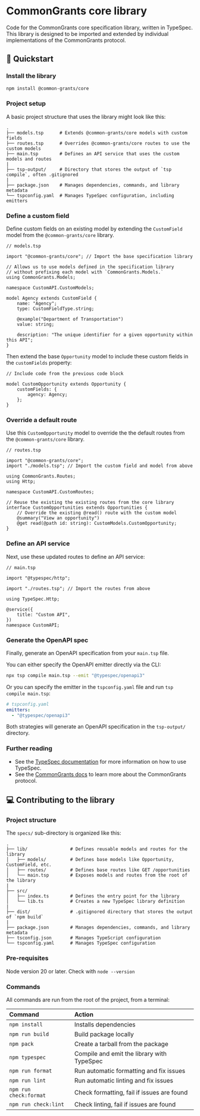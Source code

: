# CommonGrants core library

Code for the CommonGrants core specification library, written in TypeSpec. This library is designed to be imported and extended by individual implementations of the CommonGrants protocol.

## 🚀 Quickstart

### Install the library

```bash
npm install @common-grants/core
```

### Project setup

A basic project structure that uses the library might look like this:

```
.
├── models.tsp      # Extends @common-grants/core models with custom fields
├── routes.tsp      # Overrides @common-grants/core routes to use the custom models
├── main.tsp        # Defines an API service that uses the custom models and routes
|
├── tsp-output/     # Directory that stores the output of `tsp compile`, often .gitignored
|
├── package.json    # Manages dependencies, commands, and library metadata
└── tspconfig.yaml  # Manages TypeSpec configuration, including emitters
```

### Define a custom field

Define custom fields on an existing model by extending the `CustomField` model from the `@common-grants/core` library.

```typespec
// models.tsp

import "@common-grants/core"; // Import the base specification library

// Allows us to use models defined in the specification library
// without prefixing each model with `CommonGrants.Models.`
using CommonGrants.Models;

namespace CustomAPI.CustomModels;

model Agency extends CustomField {
    name: "Agency";
    type: CustomFieldType.string;

    @example("Department of Transportation")
    value: string;

    description: "The unique identifier for a given opportunity within this API";
}
```

Then extend the base `Opportunity` model to include these custom fields in the `customFields` property:

```typespec
// Include code from the previous code block

model CustomOpportunity extends Opportunity {
    customFields: {
        agency: Agency;
    };
}
```

### Override a default route

Use this `CustomOpportunity` model to override the the default routes from the `@common-grants/core` library.

```typespec
// routes.tsp

import "@common-grants/core";
import "./models.tsp"; // Import the custom field and model from above

using CommonGrants.Routes;
using Http;

namespace CustomAPI.CustomRoutes;

// Reuse the existing the existing routes from the core library
interface CustomOpportunities extends Opportunities {
    // Override the existing @read() route with the custom model
    @summary("View an opportunity")
    @get read(@path id: string): CustomModels.CustomOpportunity;
}
```

### Define an API service

Next, use these updated routes to define an API service:

```typespec
// main.tsp

import "@typespec/http";

import "./routes.tsp"; // Import the routes from above

using TypeSpec.Http;

@service({
    title: "Custom API",
})
namespace CustomAPI;
```

### Generate the OpenAPI spec

Finally, generate an OpenAPI specification from your `main.tsp` file.

You can either specify the OpenAPI emitter directly via the CLI:

```bash
npx tsp compile main.tsp --emit "@typespec/openapi3"
```

Or you can specify the emitter in the `tspconfig.yaml` file and run `tsp compile main.tsp`:

```yaml
# tspconfig.yaml
emitters:
  - "@typespec/openapi3"
```

Both strategies will generate an OpenAPI specification in the `tsp-output/` directory.

### Further reading

- See the [TypeSpec documentation](https://typespec.org/docs/getting-started/overview) for more information on how to use TypeSpec.
- See the [CommonGrants docs](https://hhs.github.io/simpler-grants-protocol/) to learn more about the CommonGrants protocol.

## 💻 Contributing to the library

### Project structure

The `specs/` sub-directory is organized like this:

```
.
├── lib/                # Defines reusable models and routes for the library
│   ├── models/         # Defines base models like Opportunity, CustomField, etc.
│   ├── routes/         # Defines base routes like GET /opportunities
│   └── main.tsp        # Exposes models and routes from the root of the library
|
├── src/
│   ├── index.ts        # Defines the entry point for the library
│   └── lib.ts          # Creates a new TypeSpec library definition
|
├── dist/               # .gitignored directory that stores the output of `npm build`
|
├── package.json        # Manages dependencies, commands, and library metadata
├── tsconfig.json       # Manages TypeScript configuration
└── tspconfig.yaml      # Manages TypeSpec configuration
```

### Pre-requisites

Node version 20 or later. Check with `node --version`

### Commands

All commands are run from the root of the project, from a terminal:

| Command                | Action                                     |
| :--------------------- | :----------------------------------------- |
| `npm install`          | Installs dependencies                      |
| `npm run build`        | Build package locally                      |
| `npm pack`             | Create a tarball from the package          |
| `npm typespec`         | Compile and emit the library with TypeSpec |
| `npm run format`       | Run automatic formatting and fix issues    |
| `npm run lint`         | Run automatic linting and fix issues       |
| `npm run check:format` | Check formatting, fail if issues are found |
| `npm run check:lint`   | Check linting, fail if issues are found    |
